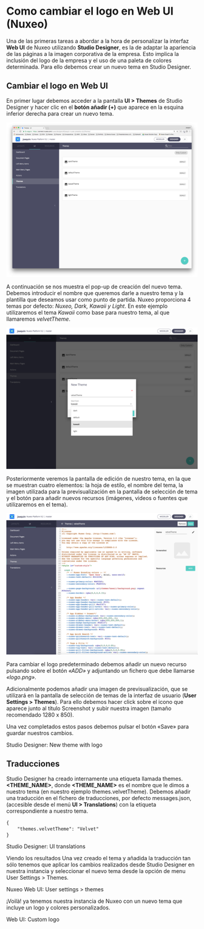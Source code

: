 # Como cambiar el logo en Web UI (Nuxeo)

Una de las primeras tareas a abordar a la hora de personalizar la interfaz **Web UI** de Nuxeo utilizando **Studio Designer**,  es la de adaptar la apariencia de las páginas a la imagen corporativa de la empresa. Esto implica la inclusión del logo de la empresa y el uso de una paleta de colores determinada. Para ello debemos crear un nuevo tema en Studio Designer.

## Cambiar el logo en Web UI
En primer lugar debemos acceder a la pantalla **UI > Themes**  de Studio Designer y hacer clic en el **botón añadir (+)** que aparece en la esquina inferior derecha para crear un nuevo tema.

![Studio Designer: UI](images/studio-deigner-ui-theme-1200x970.png "Studio Designer: UI")

A continuación se nos muestra el pop-up de creación del nuevo tema. Debemos introducir el nombre que queremos darle a nuestro tema y la plantilla que deseamos usar como punto de partida. Nuxeo proporciona 4 temas por defecto: *Nuxeo, Dark, Kawaii y Light*. En este ejemplo utilizaremos el tema *Kawaii* como base para nuestro tema, al que llamaremos *velvetTheme*.

![Studio Designer: New Theme](images/studio-designer-new-theme-pop-up-1200x887.png "Studio Designer: New Theme")

Posteriormente veremos la pantalla de edición de nuestro tema, en la que se muestran cuatro elementos: la hoja de estilo, el nombre del tema, la imagen utilizada para la previsualización en la pantalla de selección de tema y el botón para añadir nuevos recursos (imágenes, videos o fuentes que utilizaremos en el tema).

![Studio Designer: New theme editor](images/studio-designer-new-theme-editor-1200x886.png "Studio Designer: New theme editor")

Para cambiar el logo predeterminado debemos añadir un nuevo recurso pulsando sobre el botón *«ADD»* y adjuntando un fichero que debe llamarse *«logo.png»*.

Adicionalmente podemos añadir una imagen de previsualización, que se utilizará en la pantalla de selección de temas de la interfaz de usuario  (**User Settings > Themes**). Para ello debemos hacer click sobre el icono que aparece junto al título Screenshot y subir nuestra imagen (tamaño recomendado 1280 x 850).

Una vez completados estos pasos debemos pulsar el botón «Save» para guardar nuestros cambios.

Studio Designer: New theme with logo

## Traducciones
Studio Designer ha creado internamente una etiqueta llamada themes. **<THEME_NAME>**, donde **<THEME_NAME>** es el nombre que le dimos a nuestro tema (en nuestro ejemplo themes.velvetTheme).  Debemos añadir una traducción en el fichero de traducciones, por defecto messages.json, (accesible desde el menú **UI > Translations**) con la etiqueta correspondiente  a nuestro tema.

``` 
{
	"themes.velvetTheme": "Velvet"
}
``` 

Studio Designer: UI translations

Viendo los resultados
Una vez creado el tema y añadida la traducción tan  sólo tenemos que aplicar los cambios realizados desde Studio Designer en nuestra instancia y seleccionar el nuevo tema desde la opción de menu User Settings > Themes.

Nuxeo Web UI: User settings > themes

¡Voilà! ya tenemos nuestra instancia de Nuxeo con un nuevo tema que incluye un logo y colores personalizados.

Web UI: Custom logo

 